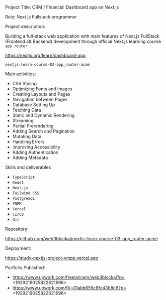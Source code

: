 Project Title: CRM / Financial Dashboard app on Next.js

Role: Next.js Fullstack programmer

Project description:

Building a full-stack web application with main features of Next.js
FullStack (Frontend a& Backend) development through official Next.js learning course `app router` 

https://nextjs.org/learn/dashboard-app

`nextjs-learn-course-03-app_router-acme`


Main activities:
- CSS Styling
- Optimizing Fonts and Images
- Creating Layouts and Pages
- Navigation between Pages
- Database Setting Up
- Fetching Data
- Static and Dynamic Rendering
- Streaming
- Partial Prerendering
- Adding Search and Pagination
- Mutating Data
- Handling Errors
- Improving Accessibility
- Adding Authentication
- Adding Metadata

Skills and deliverables
- `TypeScript`
- `React`
- `Next.js`
- `Tailwind CSS`
- `PostgreSQL`
- `PNPM`
- `Vercel`
- `CI/CD`
- `Git`

Repository: 

https://github.com/web3blockai/nextjs-learn-course-03-app_router-acme

Deployment:

https://study-nextjs-project-vmpp.vercel.app

Portfolio Published:

- https://www.upwork.com/freelancers/web3blockai?p=<1929219025822621696>
- https://www.upwork.com/fl/~01abb655c8fc43b8c6?p=<1929219025822621696>
